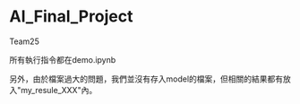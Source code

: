 # AI_Final_Project
Team25

所有執行指令都在demo.ipynb

另外，由於檔案過大的問題，我們並沒有存入model的檔案，但相關的結果都有放入"my_resule_XXX"內。

